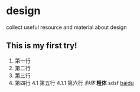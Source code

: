# design
collect useful resource and material about design


This is my first try!
----------------------

1. 第一行
2. 第二行
3. 第三行
4. 第四行
  4.1 第五行
    4.1.1 第六行
*斜体*
**粗体**
sdsf
[baidu](http://www.baidu.com)
